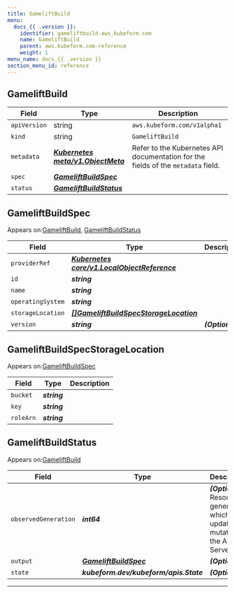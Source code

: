 ```yaml
---
title: GameliftBuild
menu:
  docs_{{ .version }}:
    identifier: gameliftbuild-aws.kubeform.com
    name: GameliftBuild
    parent: aws.kubeform.com-reference
    weight: 1
menu_name: docs_{{ .version }}
section_menu_id: reference
---
```


## GameliftBuild
| Field | Type | Description |
| ------ | ----- | ----------- |
| `apiVersion` | string | `aws.kubeform.com/v1alpha1` |
|    `kind` | string | `GameliftBuild` |
| `metadata` | ***[Kubernetes meta/v1.ObjectMeta](https://kubernetes.io/docs/reference/generated/kubernetes-api/v1.13/#objectmeta-v1-meta)***|Refer to the Kubernetes API documentation for the fields of the `metadata` field.|
| `spec` | ***[GameliftBuildSpec](#GameliftBuildSpec)***||
| `status` | ***[GameliftBuildStatus](#GameliftBuildStatus)***||
## GameliftBuildSpec

Appears on:[GameliftBuild](#GameliftBuild), [GameliftBuildStatus](#GameliftBuildStatus)

| Field | Type | Description |
| ------ | ----- | ----------- |
| `providerRef` | ***[Kubernetes core/v1.LocalObjectReference](https://kubernetes.io/docs/reference/generated/kubernetes-api/v1.13/#localobjectreference-v1-core)***||
| `id` | ***string***||
| `name` | ***string***||
| `operatingSystem` | ***string***||
| `storageLocation` | ***[[]GameliftBuildSpecStorageLocation](#GameliftBuildSpecStorageLocation)***||
| `version` | ***string***| ***(Optional)*** |
## GameliftBuildSpecStorageLocation

Appears on:[GameliftBuildSpec](#GameliftBuildSpec)

| Field | Type | Description |
| ------ | ----- | ----------- |
| `bucket` | ***string***||
| `key` | ***string***||
| `roleArn` | ***string***||
## GameliftBuildStatus

Appears on:[GameliftBuild](#GameliftBuild)

| Field | Type | Description |
| ------ | ----- | ----------- |
| `observedGeneration` | ***int64***| ***(Optional)*** Resource generation, which is updated on mutation by the API Server.|
| `output` | ***[GameliftBuildSpec](#GameliftBuildSpec)***| ***(Optional)*** |
| `state` | ***kubeform.dev/kubeform/apis.State***| ***(Optional)*** |
---
